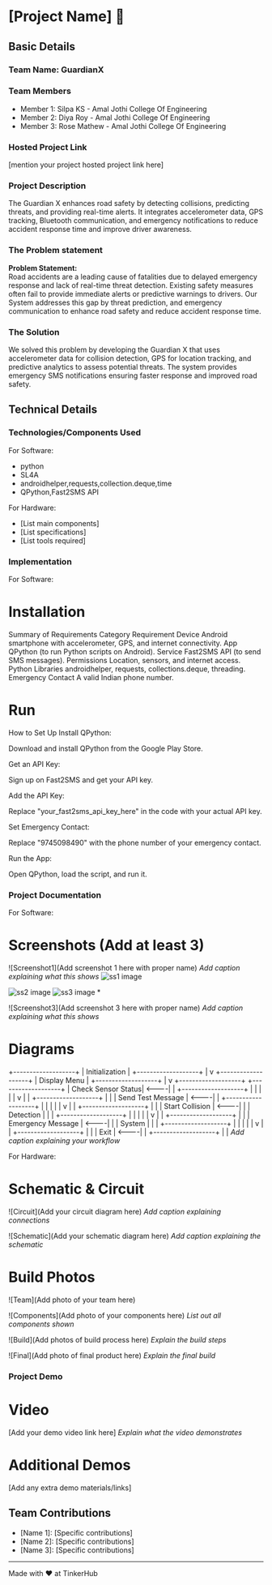 # [Project Name] 🎯


## Basic Details
### Team Name: GuardianX


### Team Members
- Member 1: Silpa KS - Amal Jothi College Of Engineering
- Member 2: Diya Roy -  Amal Jothi College Of Engineering
- Member 3: Rose Mathew -  Amal Jothi College Of Engineering

### Hosted Project Link
[mention your project hosted project link here]

### Project Description
The Guardian X enhances road safety by detecting collisions, predicting threats, and providing real-time alerts. It integrates accelerometer data, GPS tracking, Bluetooth communication, and emergency notifications to reduce accident response time and improve driver awareness.

### The Problem statement
**Problem Statement:**  
Road accidents are a leading cause of fatalities due to delayed emergency response and lack of real-time threat detection. Existing safety measures often fail to provide immediate alerts or predictive warnings to drivers. Our System addresses this gap by threat prediction, and emergency communication to enhance road safety and reduce accident response time.

### The Solution
We solved this problem by developing the Guardian X that uses accelerometer data for collision detection, GPS for location tracking, and predictive analytics to assess potential threats. The system provides emergency SMS notifications ensuring faster response and improved road safety.

## Technical Details
### Technologies/Components Used
For Software:
- python
- SL4A
- androidhelper,requests,collection.deque,time
- QPython,Fast2SMS API

For Hardware:
- [List main components]
- [List specifications]
- [List tools required]

### Implementation
For Software:
# Installation
Summary of Requirements
Category	                  Requirement
Device	                      Android smartphone with accelerometer, GPS, and internet connectivity.
App	                          QPython (to run Python scripts on Android).
Service	                      Fast2SMS API (to send SMS messages).
Permissions	                  Location, sensors, and internet access.
Python Libraries	          androidhelper, requests, collections.deque, threading.
Emergency Contact	          A valid Indian phone number.


# Run
How to Set Up
Install QPython:

Download and install QPython from the Google Play Store.

Get an API Key:

Sign up on Fast2SMS and get your API key.

Add the API Key:

Replace "your_fast2sms_api_key_here" in the code with your actual API key.

Set Emergency Contact:

Replace "9745098490" with the phone number of your emergency contact.

Run the App:

Open QPython, load the script, and run it.

### Project Documentation
For Software:

# Screenshots (Add at least 3)
![Screenshot1](Add screenshot 1 here with proper name)
*Add caption explaining what this shows*
![ss1 image](asset/ss1.png) 

![ss2 image](asset/ss2.png) 
![ss3 image](asset/ss3.png) 
*

![Screenshot3](Add screenshot 3 here with proper name)
*Add caption explaining what this shows*

# Diagrams
+-------------------+
|  Initialization   |
+-------------------+
          |
          v
+-------------------+
|  Display Menu     |
+-------------------+
          |
          v
+-------------------+       +-------------------+
| Check Sensor Status| <----|                   |
+-------------------+       |                   |
          |                 |                   |
          v                 |                   |
+-------------------+       |                   |
| Send Test Message | <----|                   |
+-------------------+       |                   |
          |                 |                   |
          v                 |                   |
+-------------------+       |                   |
| Start Collision   | <----|                   |
| Detection         |       |                   |
+-------------------+       |                   |
          |                 |                   |
          v                 |                   |
+-------------------+       |                   |
| Emergency Message | <----|                   |
| System            |       |                   |
+-------------------+       |                   |
          |                 |                   |
          v                 |                   |
+-------------------+       |                   |
| Exit              | <----|                   |
+-------------------+       |                   |
*Add caption explaining your workflow*

For Hardware:

# Schematic & Circuit
![Circuit](Add your circuit diagram here)
*Add caption explaining connections*

![Schematic](Add your schematic diagram here)
*Add caption explaining the schematic*

# Build Photos
![Team](Add photo of your team here)


![Components](Add photo of your components here)
*List out all components shown*

![Build](Add photos of build process here)
*Explain the build steps*

![Final](Add photo of final product here)
*Explain the final build*

### Project Demo
# Video
[Add your demo video link here]
*Explain what the video demonstrates*

# Additional Demos
[Add any extra demo materials/links]

## Team Contributions
- [Name 1]: [Specific contributions]
- [Name 2]: [Specific contributions]
- [Name 3]: [Specific contributions]

---
Made with ❤️ at TinkerHub